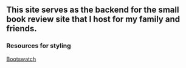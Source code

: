 This site serves as the backend for the small book review site that I host for my family and friends.
---  

### Resources for styling
[Bootswatch](https://bootswatch.com/sketchy/)
